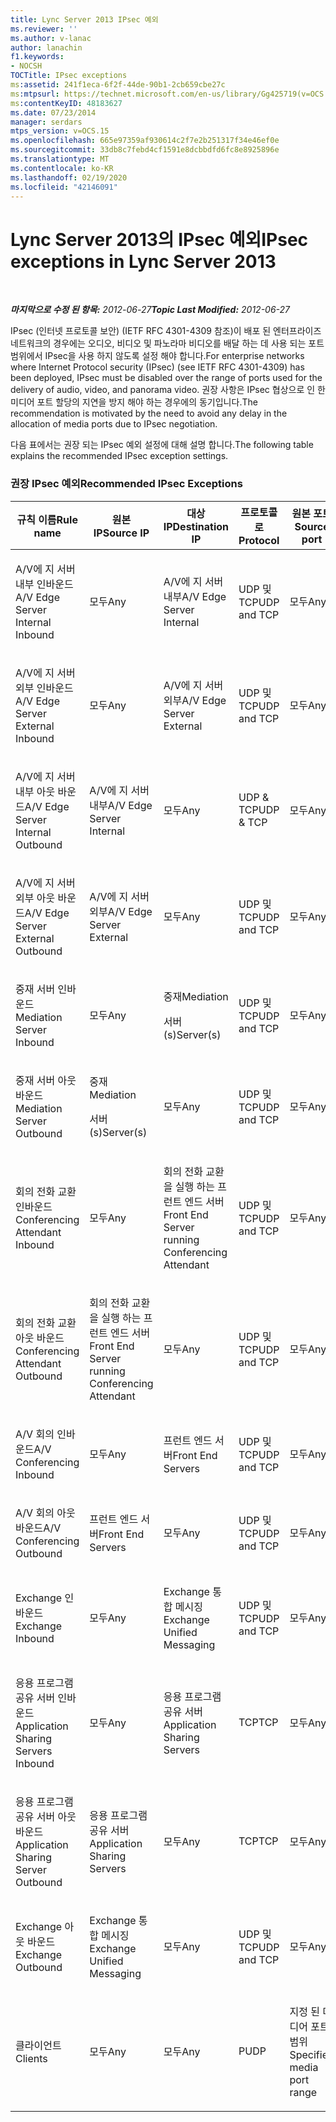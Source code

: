 ```yaml
---
title: Lync Server 2013 IPsec 예외
ms.reviewer: ''
ms.author: v-lanac
author: lanachin
f1.keywords:
- NOCSH
TOCTitle: IPsec exceptions
ms:assetid: 241f1eca-6f2f-44de-90b1-2cb659cbe27c
ms:mtpsurl: https://technet.microsoft.com/en-us/library/Gg425719(v=OCS.15)
ms:contentKeyID: 48183627
ms.date: 07/23/2014
manager: serdars
mtps_version: v=OCS.15
ms.openlocfilehash: 665e97359af930614c2f7e2b251317f34e46ef0e
ms.sourcegitcommit: 33db8c7febd4cf1591e8dcbbdfd6fc8e8925896e
ms.translationtype: MT
ms.contentlocale: ko-KR
ms.lasthandoff: 02/19/2020
ms.locfileid: "42146091"
---
```

<div data-xmlns="http://www.w3.org/1999/xhtml">

<div class="topic" data-xmlns="http://www.w3.org/1999/xhtml" data-msxsl="urn:schemas-microsoft-com:xslt" data-cs="http://msdn.microsoft.com/">

<div data-asp="https://msdn2.microsoft.com/asp">

# <a name="ipsec-exceptions-in-lync-server-2013"></a><span data-ttu-id="c0681-102">Lync Server 2013의 IPsec 예외</span><span class="sxs-lookup"><span data-stu-id="c0681-102">IPsec exceptions in Lync Server 2013</span></span>

</div>

<div id="mainSection">

<div id="mainBody">

<span> </span>

<span data-ttu-id="c0681-103">_**마지막으로 수정 된 항목:** 2012-06-27_</span><span class="sxs-lookup"><span data-stu-id="c0681-103">_**Topic Last Modified:** 2012-06-27_</span></span>

<span data-ttu-id="c0681-104">IPsec (인터넷 프로토콜 보안) (IETF RFC 4301-4309 참조)이 배포 된 엔터프라이즈 네트워크의 경우에는 오디오, 비디오 및 파노라마 비디오를 배달 하는 데 사용 되는 포트 범위에서 IPsec을 사용 하지 않도록 설정 해야 합니다.</span><span class="sxs-lookup"><span data-stu-id="c0681-104">For enterprise networks where Internet Protocol security (IPsec) (see IETF RFC 4301-4309) has been deployed, IPsec must be disabled over the range of ports used for the delivery of audio, video, and panorama video.</span></span> <span data-ttu-id="c0681-105">권장 사항은 IPsec 협상으로 인 한 미디어 포트 할당의 지연을 방지 해야 하는 경우에의 동기입니다.</span><span class="sxs-lookup"><span data-stu-id="c0681-105">The recommendation is motivated by the need to avoid any delay in the allocation of media ports due to IPsec negotiation.</span></span>

<span data-ttu-id="c0681-106">다음 표에서는 권장 되는 IPsec 예외 설정에 대해 설명 합니다.</span><span class="sxs-lookup"><span data-stu-id="c0681-106">The following table explains the recommended IPsec exception settings.</span></span>

### <a name="recommended-ipsec-exceptions"></a><span data-ttu-id="c0681-107">권장 IPsec 예외</span><span class="sxs-lookup"><span data-stu-id="c0681-107">Recommended IPsec Exceptions</span></span>

<table style="width:100%;">
<colgroup>
<col style="width: 14%" />
<col style="width: 14%" />
<col style="width: 14%" />
<col style="width: 14%" />
<col style="width: 14%" />
<col style="width: 14%" />
<col style="width: 14%" />
</colgroup>
<thead>
<tr class="header">
<th><span data-ttu-id="c0681-108">규칙 이름</span><span class="sxs-lookup"><span data-stu-id="c0681-108">Rule name</span></span></th>
<th><span data-ttu-id="c0681-109">원본 IP</span><span class="sxs-lookup"><span data-stu-id="c0681-109">Source IP</span></span></th>
<th><span data-ttu-id="c0681-110">대상 IP</span><span class="sxs-lookup"><span data-stu-id="c0681-110">Destination IP</span></span></th>
<th><span data-ttu-id="c0681-111">프로토콜로</span><span class="sxs-lookup"><span data-stu-id="c0681-111">Protocol</span></span></th>
<th><span data-ttu-id="c0681-112">원본 포트</span><span class="sxs-lookup"><span data-stu-id="c0681-112">Source port</span></span></th>
<th><span data-ttu-id="c0681-113">대상 포트</span><span class="sxs-lookup"><span data-stu-id="c0681-113">Destination port</span></span></th>
<th><span data-ttu-id="c0681-114">인증 요구 사항</span><span class="sxs-lookup"><span data-stu-id="c0681-114">Authentication Requirement</span></span></th>
</tr>
</thead>
<tbody>
<tr class="odd">
<td><p><span data-ttu-id="c0681-115">A/V에 지 서버 내부 인바운드</span><span class="sxs-lookup"><span data-stu-id="c0681-115">A/V Edge Server Internal Inbound</span></span></p></td>
<td><p><span data-ttu-id="c0681-116">모두</span><span class="sxs-lookup"><span data-stu-id="c0681-116">Any</span></span></p></td>
<td><p><span data-ttu-id="c0681-117">A/V에 지 서버 내부</span><span class="sxs-lookup"><span data-stu-id="c0681-117">A/V Edge Server Internal</span></span></p></td>
<td><p><span data-ttu-id="c0681-118">UDP 및 TCP</span><span class="sxs-lookup"><span data-stu-id="c0681-118">UDP and TCP</span></span></p></td>
<td><p><span data-ttu-id="c0681-119">모두</span><span class="sxs-lookup"><span data-stu-id="c0681-119">Any</span></span></p></td>
<td><p><span data-ttu-id="c0681-120">모두</span><span class="sxs-lookup"><span data-stu-id="c0681-120">Any</span></span></p></td>
<td><p><span data-ttu-id="c0681-121">인증 안 함</span><span class="sxs-lookup"><span data-stu-id="c0681-121">Do not authenticate</span></span></p></td>
</tr>
<tr class="even">
<td><p><span data-ttu-id="c0681-122">A/V에 지 서버 외부 인바운드</span><span class="sxs-lookup"><span data-stu-id="c0681-122">A/V Edge Server External Inbound</span></span></p></td>
<td><p><span data-ttu-id="c0681-123">모두</span><span class="sxs-lookup"><span data-stu-id="c0681-123">Any</span></span></p></td>
<td><p><span data-ttu-id="c0681-124">A/V에 지 서버 외부</span><span class="sxs-lookup"><span data-stu-id="c0681-124">A/V Edge Server External</span></span></p></td>
<td><p><span data-ttu-id="c0681-125">UDP 및 TCP</span><span class="sxs-lookup"><span data-stu-id="c0681-125">UDP and TCP</span></span></p></td>
<td><p><span data-ttu-id="c0681-126">모두</span><span class="sxs-lookup"><span data-stu-id="c0681-126">Any</span></span></p></td>
<td><p><span data-ttu-id="c0681-127">모두</span><span class="sxs-lookup"><span data-stu-id="c0681-127">Any</span></span></p></td>
<td><p><span data-ttu-id="c0681-128">인증 안 함</span><span class="sxs-lookup"><span data-stu-id="c0681-128">Do not authenticate</span></span></p></td>
</tr>
<tr class="odd">
<td><p><span data-ttu-id="c0681-129">A/V에 지 서버 내부 아웃 바운드</span><span class="sxs-lookup"><span data-stu-id="c0681-129">A/V Edge Server Internal Outbound</span></span></p></td>
<td><p><span data-ttu-id="c0681-130">A/V에 지 서버 내부</span><span class="sxs-lookup"><span data-stu-id="c0681-130">A/V Edge Server Internal</span></span></p></td>
<td><p><span data-ttu-id="c0681-131">모두</span><span class="sxs-lookup"><span data-stu-id="c0681-131">Any</span></span></p></td>
<td><p><span data-ttu-id="c0681-132">UDP &amp; TCP</span><span class="sxs-lookup"><span data-stu-id="c0681-132">UDP &amp; TCP</span></span></p></td>
<td><p><span data-ttu-id="c0681-133">모두</span><span class="sxs-lookup"><span data-stu-id="c0681-133">Any</span></span></p></td>
<td><p><span data-ttu-id="c0681-134">모두</span><span class="sxs-lookup"><span data-stu-id="c0681-134">Any</span></span></p></td>
<td><p><span data-ttu-id="c0681-135">인증 안 함</span><span class="sxs-lookup"><span data-stu-id="c0681-135">Do not authenticate</span></span></p></td>
</tr>
<tr class="even">
<td><p><span data-ttu-id="c0681-136">A/V에 지 서버 외부 아웃 바운드</span><span class="sxs-lookup"><span data-stu-id="c0681-136">A/V Edge Server External Outbound</span></span></p></td>
<td><p><span data-ttu-id="c0681-137">A/V에 지 서버 외부</span><span class="sxs-lookup"><span data-stu-id="c0681-137">A/V Edge Server External</span></span></p></td>
<td><p><span data-ttu-id="c0681-138">모두</span><span class="sxs-lookup"><span data-stu-id="c0681-138">Any</span></span></p></td>
<td><p><span data-ttu-id="c0681-139">UDP 및 TCP</span><span class="sxs-lookup"><span data-stu-id="c0681-139">UDP and TCP</span></span></p></td>
<td><p><span data-ttu-id="c0681-140">모두</span><span class="sxs-lookup"><span data-stu-id="c0681-140">Any</span></span></p></td>
<td><p><span data-ttu-id="c0681-141">모두</span><span class="sxs-lookup"><span data-stu-id="c0681-141">Any</span></span></p></td>
<td><p><span data-ttu-id="c0681-142">인증 안 함</span><span class="sxs-lookup"><span data-stu-id="c0681-142">Do not authenticate</span></span></p></td>
</tr>
<tr class="odd">
<td><p><span data-ttu-id="c0681-143">중재 서버 인바운드</span><span class="sxs-lookup"><span data-stu-id="c0681-143">Mediation Server Inbound</span></span></p></td>
<td><p><span data-ttu-id="c0681-144">모두</span><span class="sxs-lookup"><span data-stu-id="c0681-144">Any</span></span></p></td>
<td><p><span data-ttu-id="c0681-145">중재</span><span class="sxs-lookup"><span data-stu-id="c0681-145">Mediation</span></span></p>
<p><span data-ttu-id="c0681-146">서버 (s)</span><span class="sxs-lookup"><span data-stu-id="c0681-146">Server(s)</span></span></p></td>
<td><p><span data-ttu-id="c0681-147">UDP 및 TCP</span><span class="sxs-lookup"><span data-stu-id="c0681-147">UDP and TCP</span></span></p></td>
<td><p><span data-ttu-id="c0681-148">모두</span><span class="sxs-lookup"><span data-stu-id="c0681-148">Any</span></span></p></td>
<td><p><span data-ttu-id="c0681-149">모두</span><span class="sxs-lookup"><span data-stu-id="c0681-149">Any</span></span></p></td>
<td><p><span data-ttu-id="c0681-150">인증 안 함</span><span class="sxs-lookup"><span data-stu-id="c0681-150">Do not authenticate</span></span></p></td>
</tr>
<tr class="even">
<td><p><span data-ttu-id="c0681-151">중재 서버 아웃 바운드</span><span class="sxs-lookup"><span data-stu-id="c0681-151">Mediation Server Outbound</span></span></p></td>
<td><p><span data-ttu-id="c0681-152">중재</span><span class="sxs-lookup"><span data-stu-id="c0681-152">Mediation</span></span></p>
<p><span data-ttu-id="c0681-153">서버 (s)</span><span class="sxs-lookup"><span data-stu-id="c0681-153">Server(s)</span></span></p></td>
<td><p><span data-ttu-id="c0681-154">모두</span><span class="sxs-lookup"><span data-stu-id="c0681-154">Any</span></span></p></td>
<td><p><span data-ttu-id="c0681-155">UDP 및 TCP</span><span class="sxs-lookup"><span data-stu-id="c0681-155">UDP and TCP</span></span></p></td>
<td><p><span data-ttu-id="c0681-156">모두</span><span class="sxs-lookup"><span data-stu-id="c0681-156">Any</span></span></p></td>
<td><p><span data-ttu-id="c0681-157">모두</span><span class="sxs-lookup"><span data-stu-id="c0681-157">Any</span></span></p></td>
<td><p><span data-ttu-id="c0681-158">인증 안 함</span><span class="sxs-lookup"><span data-stu-id="c0681-158">Do not authenticate</span></span></p></td>
</tr>
<tr class="odd">
<td><p><span data-ttu-id="c0681-159">회의 전화 교환 인바운드</span><span class="sxs-lookup"><span data-stu-id="c0681-159">Conferencing Attendant Inbound</span></span></p></td>
<td><p><span data-ttu-id="c0681-160">모두</span><span class="sxs-lookup"><span data-stu-id="c0681-160">Any</span></span></p></td>
<td><p><span data-ttu-id="c0681-161">회의 전화 교환을 실행 하는 프런트 엔드 서버</span><span class="sxs-lookup"><span data-stu-id="c0681-161">Front End Server running Conferencing Attendant</span></span></p></td>
<td><p><span data-ttu-id="c0681-162">UDP 및 TCP</span><span class="sxs-lookup"><span data-stu-id="c0681-162">UDP and TCP</span></span></p></td>
<td><p><span data-ttu-id="c0681-163">모두</span><span class="sxs-lookup"><span data-stu-id="c0681-163">Any</span></span></p></td>
<td><p><span data-ttu-id="c0681-164">모두</span><span class="sxs-lookup"><span data-stu-id="c0681-164">Any</span></span></p></td>
<td><p><span data-ttu-id="c0681-165">인증 안 함</span><span class="sxs-lookup"><span data-stu-id="c0681-165">Do not authenticate</span></span></p></td>
</tr>
<tr class="even">
<td><p><span data-ttu-id="c0681-166">회의 전화 교환 아웃 바운드</span><span class="sxs-lookup"><span data-stu-id="c0681-166">Conferencing Attendant Outbound</span></span></p></td>
<td><p><span data-ttu-id="c0681-167">회의 전화 교환을 실행 하는 프런트 엔드 서버</span><span class="sxs-lookup"><span data-stu-id="c0681-167">Front End Server running Conferencing Attendant</span></span></p></td>
<td><p><span data-ttu-id="c0681-168">모두</span><span class="sxs-lookup"><span data-stu-id="c0681-168">Any</span></span></p></td>
<td><p><span data-ttu-id="c0681-169">UDP 및 TCP</span><span class="sxs-lookup"><span data-stu-id="c0681-169">UDP and TCP</span></span></p></td>
<td><p><span data-ttu-id="c0681-170">모두</span><span class="sxs-lookup"><span data-stu-id="c0681-170">Any</span></span></p></td>
<td><p><span data-ttu-id="c0681-171">모두</span><span class="sxs-lookup"><span data-stu-id="c0681-171">Any</span></span></p></td>
<td><p><span data-ttu-id="c0681-172">인증 안 함</span><span class="sxs-lookup"><span data-stu-id="c0681-172">Do not authenticate</span></span></p></td>
</tr>
<tr class="odd">
<td><p><span data-ttu-id="c0681-173">A/V 회의 인바운드</span><span class="sxs-lookup"><span data-stu-id="c0681-173">A/V Conferencing Inbound</span></span></p></td>
<td><p><span data-ttu-id="c0681-174">모두</span><span class="sxs-lookup"><span data-stu-id="c0681-174">Any</span></span></p></td>
<td><p><span data-ttu-id="c0681-175">프런트 엔드 서버</span><span class="sxs-lookup"><span data-stu-id="c0681-175">Front End Servers</span></span></p></td>
<td><p><span data-ttu-id="c0681-176">UDP 및 TCP</span><span class="sxs-lookup"><span data-stu-id="c0681-176">UDP and TCP</span></span></p></td>
<td><p><span data-ttu-id="c0681-177">모두</span><span class="sxs-lookup"><span data-stu-id="c0681-177">Any</span></span></p></td>
<td><p><span data-ttu-id="c0681-178">모두</span><span class="sxs-lookup"><span data-stu-id="c0681-178">Any</span></span></p></td>
<td><p><span data-ttu-id="c0681-179">인증 안 함</span><span class="sxs-lookup"><span data-stu-id="c0681-179">Do not authenticate</span></span></p></td>
</tr>
<tr class="even">
<td><p><span data-ttu-id="c0681-180">A/V 회의 아웃 바운드</span><span class="sxs-lookup"><span data-stu-id="c0681-180">A/V Conferencing Outbound</span></span></p></td>
<td><p><span data-ttu-id="c0681-181">프런트 엔드 서버</span><span class="sxs-lookup"><span data-stu-id="c0681-181">Front End Servers</span></span></p></td>
<td><p><span data-ttu-id="c0681-182">모두</span><span class="sxs-lookup"><span data-stu-id="c0681-182">Any</span></span></p></td>
<td><p><span data-ttu-id="c0681-183">UDP 및 TCP</span><span class="sxs-lookup"><span data-stu-id="c0681-183">UDP and TCP</span></span></p></td>
<td><p><span data-ttu-id="c0681-184">모두</span><span class="sxs-lookup"><span data-stu-id="c0681-184">Any</span></span></p></td>
<td><p><span data-ttu-id="c0681-185">모두</span><span class="sxs-lookup"><span data-stu-id="c0681-185">Any</span></span></p></td>
<td><p><span data-ttu-id="c0681-186">인증 안 함</span><span class="sxs-lookup"><span data-stu-id="c0681-186">Do not authenticate</span></span></p></td>
</tr>
<tr class="odd">
<td><p><span data-ttu-id="c0681-187">Exchange 인바운드</span><span class="sxs-lookup"><span data-stu-id="c0681-187">Exchange Inbound</span></span></p></td>
<td><p><span data-ttu-id="c0681-188">모두</span><span class="sxs-lookup"><span data-stu-id="c0681-188">Any</span></span></p></td>
<td><p><span data-ttu-id="c0681-189">Exchange 통합 메시징</span><span class="sxs-lookup"><span data-stu-id="c0681-189">Exchange Unified Messaging</span></span></p></td>
<td><p><span data-ttu-id="c0681-190">UDP 및 TCP</span><span class="sxs-lookup"><span data-stu-id="c0681-190">UDP and TCP</span></span></p></td>
<td><p><span data-ttu-id="c0681-191">모두</span><span class="sxs-lookup"><span data-stu-id="c0681-191">Any</span></span></p></td>
<td><p><span data-ttu-id="c0681-192">모두</span><span class="sxs-lookup"><span data-stu-id="c0681-192">Any</span></span></p></td>
<td><p><span data-ttu-id="c0681-193">인증 안 함</span><span class="sxs-lookup"><span data-stu-id="c0681-193">Do not authenticate</span></span></p></td>
</tr>
<tr class="even">
<td><p><span data-ttu-id="c0681-194">응용 프로그램 공유 서버 인바운드</span><span class="sxs-lookup"><span data-stu-id="c0681-194">Application Sharing Servers Inbound</span></span></p></td>
<td><p><span data-ttu-id="c0681-195">모두</span><span class="sxs-lookup"><span data-stu-id="c0681-195">Any</span></span></p></td>
<td><p><span data-ttu-id="c0681-196">응용 프로그램 공유 서버</span><span class="sxs-lookup"><span data-stu-id="c0681-196">Application Sharing Servers</span></span></p></td>
<td><p><span data-ttu-id="c0681-197">TCP</span><span class="sxs-lookup"><span data-stu-id="c0681-197">TCP</span></span></p></td>
<td><p><span data-ttu-id="c0681-198">모두</span><span class="sxs-lookup"><span data-stu-id="c0681-198">Any</span></span></p></td>
<td><p><span data-ttu-id="c0681-199">모두</span><span class="sxs-lookup"><span data-stu-id="c0681-199">Any</span></span></p></td>
<td><p><span data-ttu-id="c0681-200">인증 안 함</span><span class="sxs-lookup"><span data-stu-id="c0681-200">Do not authenticate</span></span></p></td>
</tr>
<tr class="odd">
<td><p><span data-ttu-id="c0681-201">응용 프로그램 공유 서버 아웃 바운드</span><span class="sxs-lookup"><span data-stu-id="c0681-201">Application Sharing Server Outbound</span></span></p></td>
<td><p><span data-ttu-id="c0681-202">응용 프로그램 공유 서버</span><span class="sxs-lookup"><span data-stu-id="c0681-202">Application Sharing Servers</span></span></p></td>
<td><p><span data-ttu-id="c0681-203">모두</span><span class="sxs-lookup"><span data-stu-id="c0681-203">Any</span></span></p></td>
<td><p><span data-ttu-id="c0681-204">TCP</span><span class="sxs-lookup"><span data-stu-id="c0681-204">TCP</span></span></p></td>
<td><p><span data-ttu-id="c0681-205">모두</span><span class="sxs-lookup"><span data-stu-id="c0681-205">Any</span></span></p></td>
<td><p><span data-ttu-id="c0681-206">모두</span><span class="sxs-lookup"><span data-stu-id="c0681-206">Any</span></span></p></td>
<td><p><span data-ttu-id="c0681-207">인증 안 함</span><span class="sxs-lookup"><span data-stu-id="c0681-207">Do not authenticate</span></span></p></td>
</tr>
<tr class="even">
<td><p><span data-ttu-id="c0681-208">Exchange 아웃 바운드</span><span class="sxs-lookup"><span data-stu-id="c0681-208">Exchange Outbound</span></span></p></td>
<td><p><span data-ttu-id="c0681-209">Exchange 통합 메시징</span><span class="sxs-lookup"><span data-stu-id="c0681-209">Exchange Unified Messaging</span></span></p></td>
<td><p><span data-ttu-id="c0681-210">모두</span><span class="sxs-lookup"><span data-stu-id="c0681-210">Any</span></span></p></td>
<td><p><span data-ttu-id="c0681-211">UDP 및 TCP</span><span class="sxs-lookup"><span data-stu-id="c0681-211">UDP and TCP</span></span></p></td>
<td><p><span data-ttu-id="c0681-212">모두</span><span class="sxs-lookup"><span data-stu-id="c0681-212">Any</span></span></p></td>
<td><p><span data-ttu-id="c0681-213">모두</span><span class="sxs-lookup"><span data-stu-id="c0681-213">Any</span></span></p></td>
<td><p><span data-ttu-id="c0681-214">인증 안 함</span><span class="sxs-lookup"><span data-stu-id="c0681-214">Do not authenticate</span></span></p></td>
</tr>
<tr class="odd">
<td><p><span data-ttu-id="c0681-215">클라이언트</span><span class="sxs-lookup"><span data-stu-id="c0681-215">Clients</span></span></p></td>
<td><p><span data-ttu-id="c0681-216">모두</span><span class="sxs-lookup"><span data-stu-id="c0681-216">Any</span></span></p></td>
<td><p><span data-ttu-id="c0681-217">모두</span><span class="sxs-lookup"><span data-stu-id="c0681-217">Any</span></span></p></td>
<td><p><span data-ttu-id="c0681-218">P</span><span class="sxs-lookup"><span data-stu-id="c0681-218">UDP</span></span></p></td>
<td><p><span data-ttu-id="c0681-219">지정 된 미디어 포트 범위</span><span class="sxs-lookup"><span data-stu-id="c0681-219">Specified media port range</span></span></p></td>
<td><p><span data-ttu-id="c0681-220">모두</span><span class="sxs-lookup"><span data-stu-id="c0681-220">Any</span></span></p></td>
<td><p><span data-ttu-id="c0681-221">인증 안 함</span><span class="sxs-lookup"><span data-stu-id="c0681-221">Do not authenticate</span></span></p></td>
</tr>
</tbody>
</table>


</div>

<span> </span>

</div>

</div>

</div>

